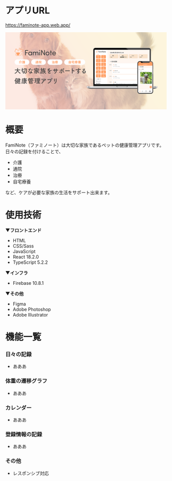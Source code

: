 # アプリURL
https://faminote-app.web.app/


![MV](./github_img/fv_wide.png)

# 概要
FamiNote（ファミノート）は大切な家族であるペットの健康管理アプリです。  
日々の記録を付けることで、  
- 介護  
- 通院  
- 治療  
- 自宅療養

など、ケアが必要な家族の生活をサポート出来ます。

# 使用技術
**▼フロントエンド**
- HTML
- CSS/Sass
- JavaScript
- React 18.2.0
- TypeScript 5.2.2


**▼インフラ**
- Firebase 10.8.1


**▼その他**
- Figma
- Adobe Photoshop
- Adobe Illustrator


# 機能一覧
### 日々の記録
- あああ

### 体重の遷移グラフ
- あああ

### カレンダー
- あああ


### 登録情報の記録
- あああ

### その他
- レスポンシブ対応
